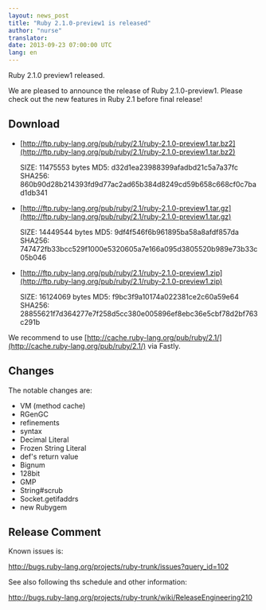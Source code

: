 ```yaml
---
layout: news_post
title: "Ruby 2.1.0-preview1 is released"
author: "nurse"
translator:
date: 2013-09-23 07:00:00 UTC
lang: en
---
```


Ruby 2.1.0 preview1 released.

We are pleased to announce the release of Ruby 2.1.0-preview1.
Please check out the new features in Ruby 2.1 before final release!

## Download

* [http://ftp.ruby-lang.org/pub/ruby/2.1/ruby-2.1.0-preview1.tar.bz2](http://ftp.ruby-lang.org/pub/ruby/2.1/ruby-2.1.0-preview1.tar.bz2)

     SIZE:   11475553 bytes
     MD5:    d32d1ea23988399afadbd21c5a7a37fc
     SHA256: 860b90d28b214393fd9d77ac2ad65b384d8249cd59b658c668cf0c7bad1db341

* [http://ftp.ruby-lang.org/pub/ruby/2.1/ruby-2.1.0-preview1.tar.gz](http://ftp.ruby-lang.org/pub/ruby/2.1/ruby-2.1.0-preview1.tar.gz)

     SIZE:   14449544 bytes
     MD5:    9df4f546f6b961895ba58a8afdf857da
     SHA256: 747472fb33bcc529f1000e5320605a7e166a095d3805520b989e73b33c05b046

* [http://ftp.ruby-lang.org/pub/ruby/2.1/ruby-2.1.0-preview1.zip](http://ftp.ruby-lang.org/pub/ruby/2.1/ruby-2.1.0-preview1.zip)

    SIZE:   16124069 bytes
    MD5:    f9bc3f9a10174a022381ce2c60a59e64
    SHA256: 28855621f7d364277e7f258d5cc380e005896ef8ebc36e5cbf78d2bf763c291b

We recommend to use [http://cache.ruby-lang.org/pub/ruby/2.1/](http://cache.ruby-lang.org/pub/ruby/2.1/) via Fastly.

## Changes

The notable changes are:

* VM (method cache)
* RGenGC
* refinements
* syntax
* Decimal Literal
* Frozen String Literal
* def's return value
* Bignum
* 128bit
* GMP
* String#scrub
* Socket.getifaddrs
* new Rubygem

## Release Comment

Known issues is:

http://bugs.ruby-lang.org/projects/ruby-trunk/issues?query_id=102

See also following ths schedule and other information:

http://bugs.ruby-lang.org/projects/ruby-trunk/wiki/ReleaseEngineering210

